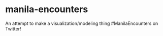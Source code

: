 # manila-encounters
An attempt to make a visualization/modeling thing #ManilaEncounters on Twitter!
